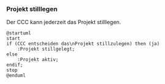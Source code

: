 ### Projekt stilllegen

Der CCC kann jederzeit das Projekt stilllegen.

```plantuml
@startuml
start
if (CCC entscheiden das\nProjekt stillzulegen) then (ja)
    :Projekt stillgelegt;
else
    :Projekt aktiv;
endif;
stop
@enduml
```

